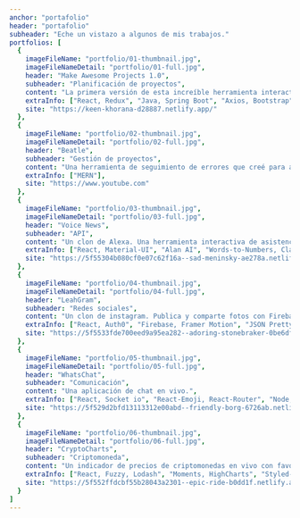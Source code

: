 ```yaml
---
anchor: "portafolio"
header: "portafolio"
subheader: "Eche un vistazo a algunos de mis trabajos."
portfolios: [
  {
    imageFileName: "portfolio/01-thumbnail.jpg",
    imageFileNameDetail: "portfolio/01-full.jpg",
    header: "Make Awesome Projects 1.0",
    subheader: "Planificación de proyectos",
    content: "La primera versión de esta increíble herramienta interactiva de gestión de proyectos que creé para ayudarme a organizar mis tareas para proyectos en curso. M.A.P 2.0 está terminado en un 75% y se lanzará pronto con nuevas funciones como listas y tarjetas que se arrastran y sueltan y una interfaz de usuario completamente rediseñada.",
    extraInfo: ["React, Redux", "Java, Spring Boot", "Axios, Bootstrap"],
    site: "https://keen-khorana-d28887.netlify.app/"
  },
  {
    imageFileName: "portfolio/02-thumbnail.jpg",
    imageFileNameDetail: "portfolio/02-full.jpg",
    header: "Beatle",
    subheader: "Gestión de proyectos",
    content: "Una herramienta de seguimiento de errores que creé para ayudarme a realizar un seguimiento de los errores en mis proyectos. Puede crear un error, emitir tickets y realizar un seguimiento de ellos.",
    extraInfo: ["MERN"],
    site: "https://www.youtube.com"
  },
  {
    imageFileName: "portfolio/03-thumbnail.jpg",
    imageFileNameDetail: "portfolio/03-full.jpg",
    header: "Voice News",
    subheader: "API",
    content: "Un clon de Alexa. Una herramienta interactiva de asistencia personal para leer las noticias y tener una pequeña charla contigo.",
    extraInfo: ["React, Material-UI", "Alan AI", "Words-to-Numbers, Classnames"],
    site: "https://5f55304b080cf0e07c62f16a--sad-meninsky-ae278a.netlify.app/"
  },
  {
    imageFileName: "portfolio/04-thumbnail.jpg",
    imageFileNameDetail: "portfolio/04-full.jpg",
    header: "LeahGram",
    subheader: "Redes sociales",
    content: "Un clon de instagram. Publica y comparte fotos con Firebase como backend.",
    extraInfo: ["React, Auth0", "Firebase, Framer Motion", "JSON Pretty"],
    site: "https://5f5533fde700eed9a95ea282--adoring-stonebraker-0be6df.netlify.app/"
  },
  {
    imageFileName: "portfolio/05-thumbnail.jpg",
    imageFileNameDetail: "portfolio/05-full.jpg",
    header: "WhatsChat",
    subheader: "Comunicación",
    content: "Una aplicación de chat en vivo.",
    extraInfo: ["React, Socket io", "React-Emoji, React-Router", "Node, and Express"],
    site: "https://5f529d2bfd13113312e00abd--friendly-borg-6726ab.netlify.app/"
  },
  {
    imageFileName: "portfolio/06-thumbnail.jpg",
    imageFileNameDetail: "portfolio/06-full.jpg",
    header: "CryptoCharts",
    subheader: "Criptomoneda",
    content: "Un indicador de precios de criptomonedas en vivo con favoritos personales guardados y gráficos que muestran los cambios de precios.",
    extraInfo: ["React, Fuzzy, Lodash", "Moments, HighCharts", "Styled-Components."],
    site: "https://5f552ffdcbf55b28043a2301--epic-ride-b0dd1f.netlify.app/"
  }
]
---
```



